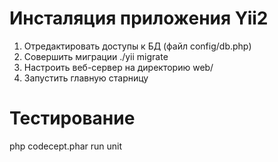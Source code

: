 Инсталяция приложения Yii2
============================
1. Отредактировать доступы к БД (файл config/db.php)
2. Совершить миграции ./yii migrate
3. Настроить веб-сервер на директорию web/
4. Запустить главную старницу

Тестирование
============================
php codecept.phar run unit

